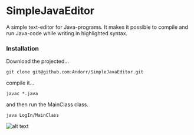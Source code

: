 # SimpleJavaEditor
A simple text-editor for Java-programs. It makes it possible to compile and run Java-code while writing in highlighted syntax.

### Installation
Download the projected...
```
git clone git@github.com:Andorr/SimpleJavaEditor.git
``` 
compile it...
```
javac *.java 
``` 
and then run the MainClass class.
```
java LogIn/MainClass 
``` 

![alt text](https://imgur.com/a/w8ACkWF)


